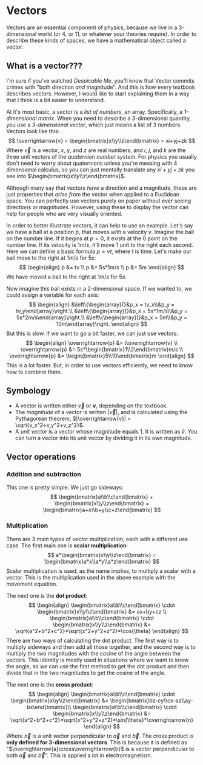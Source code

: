 # Vectors

Vectors are an essential component of physics, because we live in a 3-dimensional world (or 4, or 11, or whatever your theories require). In order to describe these kinds of spaces, we have a mathematical object called a vector.

## What is a vector???

I'm sure if you've watched *Despicable Me*, you'll know that Vector commits crimes with "both direction *and* magnitude". And this is how every textbook describes vectors. However, I would like to start explaining them in a way that I think is a bit easier to understand.

At it's most basic, a vector is a *list of numbers*, an array. Specifically, a *1-dimensional matrix*. When you need to describe a 3-dimensional quantity, you use a *3-dimensional vector*, which just means a list of 3 numbers. Vectors look like this:
$$
\overrightarrow{v} = \begin{bmatrix}x\\y\\z\end{bmatrix} = xi+yj+zk
$$
Where $\overrightarrow{v}$ is a vector, $x$, $y$, and $z$ are real numbers, and $i$, $j$, and $k$ are the three unit vectors of the *quaternion number system*. For physics you usually don't need to worry about quaternions unless you're messing with 4 dimensional calculus, so you can just mentally translate any $xi+yj+zk$ you see into $\begin{bmatrix}x\\y\\z\end{bmatrix}$.

Although many say that vectors *have* a direction and a magnitude, these are just properties that *arise from* the vector when applied to a Euclidean space. You can perfectly use vectors purely on paper without ever seeing directions or magnitudes. However, using these to display the vector can help for people who are very visually oriented.

In order to better illustrate vectors, it can help to use an example. Let's say we have a ball at a position $p$, that moves with a velocity $v$. Imagine the ball on the number line. If it begins at $p=0$, it exists at the 0 point on the number line. If its velocity is $1m/s$, it'll move 1 unit to the right each second. Here we can define a basic formula $p=vt$, where t is time. Let's make our ball move to the right at $1m/s$ for $5s$:
$$
\begin{align}
p &= tv \\
p &= 5s*1m/s \\
p &= 5m
\end{align}
$$
We have moved a ball to the right at $1m/s$ for $5s$.

Now imagine this ball exists in a 2-dimensional space. If we wanted to, we could assign a variable for each axis:
$$
\begin{align}
&\left\{\begin{array}{}&p_x = tv_x\\&p_y = tv_y\end{array}\right.\\
&\left\{\begin{array}{}&p_x = 5s*1m/s\\&p_y = 5s*2m/s\end{array}\right.\\
&\left\{\begin{array}{}&p_x = 5m\\&p_y = 10m\end{array}\right.
\end{align}
$$
But this is slow. If we want to go a bit faster, we can just use vectors:
$$
\begin{align}
\overrightarrow{p} &= t\overrightarrow{v} \\
\overrightarrow{p} &= 5s*\begin{bmatrix}1\\2\end{bmatrix}m/s \\
\overrightarrow{p} &= \begin{bmatrix}5\\10\end{bmatrix}m
\end{align}
$$
This is a lot faster. But, in order to use vectors efficiently, we need to know how to combine them.

## Symbology

- A vector is written either $\overrightarrow{v}$ or $\textbf{v}$, depending on the textbook.
- The *magnitude* of a vector is written $|\overrightarrow{v}|$, and is calculated using the Pythagorean theorem, $|\overrightarrow{v}| = \sqrt{v_x^2+v_y^2+v_z^2}$.
- A *unit vector* is a vector whose magnitude equals 1. It is written as $\hat{v}$. You can turn a vector into its unit vector by dividing it in its own magnitude.

## Vector operations

### Addition and subtraction

This one is pretty simple. We just go sideways:
$$
\begin{bmatrix}a\\b\\c\end{bmatrix} + \begin{bmatrix}x\\y\\z\end{bmatrix} = \begin{bmatrix}a+x\\b+y\\c+z\end{bmatrix}
$$

### Multiplication

There are 3 main types of vector multiplication, each with a different use case. The first main one is **scalar multiplication**:
$$
a*\begin{bmatrix}x\\y\\z\end{bmatrix} = \begin{bmatrix}a*x\\a*y\\a*z\end{bmatrix}
$$
Scalar multiplication is used, as the name implies, to multiply a scalar with a vector. This is the multiplication used in the above example with the movement equation.

The next one is the **dot product**:
$$
\begin{align}
\begin{bmatrix}a\\b\\c\end{bmatrix} \cdot \begin{bmatrix}x\\y\\z\end{bmatrix} &= ax+by+cz \\
\begin{bmatrix}a\\b\\c\end{bmatrix} \cdot \begin{bmatrix}x\\y\\z\end{bmatrix} &= \sqrt{a^2+b^2+c^2}*\sqrt{x^2+y^2+z^2}*\cos{\theta}
\end{align}
$$
There are two ways of calculating the dot product. The first way is to multiply sideways and then add all those together, and the second way is to multiply the two magnitudes with the cosine of the angle between the vectors. This identity is mostly used in situations where we want to know the angle, so we can use the first method to get the dot product and then divide that in the two magnitudes to get the cosine of the angle.

The next one is the **cross product**:
$$
\begin{align}
\begin{bmatrix}a\\b\\c\end{bmatrix} \cdot \begin{bmatrix}x\\y\\z\end{bmatrix} &= \begin{bmatrix}bz-cy\\cx-az\\ay-bx\end{bmatrix}\\
\begin{bmatrix}a\\b\\c\end{bmatrix} \cdot \begin{bmatrix}x\\y\\z\end{bmatrix} &= \sqrt{a^2+b^2+c^2}*\sqrt{x^2+y^2+z^2}*\sin{\theta}*\overrightarrow{n}
\end{align}
$$
Where $\overrightarrow{n}$ is a unit vector perpendicular to $\overrightarrow{a}$ and $\overrightarrow{b}$. The cross product is **only defined for 3-dimensional vectors**. This is because it is defined as "$\overrightarrow{a}\cross\overrightarrow{b}$ is a vector perpendicular to both $\overrightarrow{a}$ and $\overrightarrow{b}$". This is applied a lot in electromagnetism.